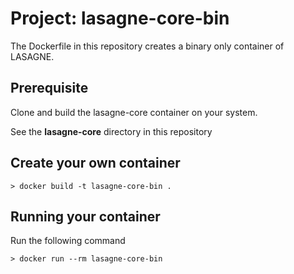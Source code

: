 # Project: lasagne-core-bin

The Dockerfile in this repository creates a binary only container of LASAGNE.

## Prerequisite

Clone and build the lasagne-core container on your system.

See the __lasagne-core__ directory in this repository

## Create your own container

```
> docker build -t lasagne-core-bin .
```

## Running your container

Run the following command 

```
> docker run --rm lasagne-core-bin
```

